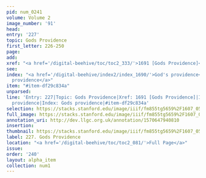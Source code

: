 ```yaml
---
pid: num_0241
volume: Volume 2
image_number: '91'
head: 
entry: '227'
topic: Gods Providence
first_letter: 226-250
page: 
add: 
xref: "<a href='/digital-beehive/toc/toc2_333/'>1691 [Gods Providence]</a>"
see: 
index: "<a href='/digital-beehive/index2/index_1690/'>God's providence</a>|<a href='/digital-beehive/index4/index_3212/'>Gods
  providence</a>"
item: "#item-df29c834a"
unparsed: 
line: 'Entry: 227|Topic: Gods Providence|Xref: 1691 [Gods Providence]|Index: God''s
  providence|Index: Gods providence|#item-df29c834a'
selection: https://stacks.stanford.edu/image/iiif/fm855tg5659%2F1607_0558/275,1763,3074,749/full/0/default.jpg
full_image: https://stacks.stanford.edu/image/iiif/fm855tg5659%2F1607_0558/full/full/0/default.jpg
annotation_uri: http://dev.llgc.org.uk/annotation/1570647940810
insertion: 
thumbnail: https://stacks.stanford.edu/image/iiif/fm855tg5659%2F1607_0558/275,1763,600,180/250,/0/default.jpg
label: 227. Gods Providence
location: "<a href='/digital-beehive/toc/toc2_081/'>Full Page</a>"
issue: 
order: '240'
layout: alpha_item
collection: num1
---
```

